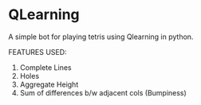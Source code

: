 # QLearning

A simple bot for playing tetris using Qlearning in python.

FEATURES USED:
1. Complete Lines
2. Holes
3. Aggregate Height
4. Sum of differences b/w adjacent cols (Bumpiness)

